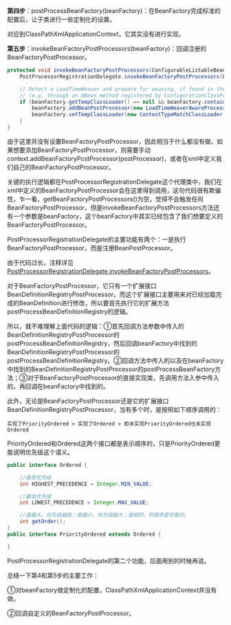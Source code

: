 **第四步**：postProcessBeanFactory\(beanFactory\)：在BeanFactory完成标准的配置后，让子类进行一些定制化的设置。

对应到ClassPathXmlApplicationContext，它其实没有进行实现。

**第五步**：invokeBeanFactoryPostProcessors\(beanFactory\)：回调注册的BeanFactoryPostProcessor。

```java
protected void invokeBeanFactoryPostProcessors(ConfigurableListableBeanFactory beanFactory) {
    PostProcessorRegistrationDelegate.invokeBeanFactoryPostProcessors(beanFactory, getBeanFactoryPostProcessors());

    // Detect a LoadTimeWeaver and prepare for weaving, if found in the meantime
    // (e.g. through an @Bean method registered by ConfigurationClassPostProcessor)
    if (beanFactory.getTempClassLoader() == null && beanFactory.containsBean(LOAD_TIME_WEAVER_BEAN_NAME)) {
        beanFactory.addBeanPostProcessor(new LoadTimeWeaverAwareProcessor(beanFactory));
        beanFactory.setTempClassLoader(new ContextTypeMatchClassLoader(beanFactory.getBeanClassLoader()));
    }
}
```

由于这里并没有设置BeanFactoryPostProcessor，因此相当于什么都没有做。如果想要添加BeanFactoryPostProcessor，则需要手动context.addBeanFactoryPostProcessor\(postProcessor\)，或者在xml中定义我们自己的BeanFactoryPostProcessor。

 关键的执行逻辑都在PostProcessorRegistrationDelegate这个代理类中，我们在xml中定义的BeanFactoryPostProcessor会在这里得到调用，这句代码很有欺骗性，乍一看，getBeanFactoryPostProcessors\(\)为空，觉得不会触发任何BeanFactoryPostProcessor，但是invokeBeanFactoryPostProcessors方法还有一个参数是beanFactory，这个beanFactory中其实已经包含了我们想要定义的BeanFactoryPostProcessor。

PostProcessorRegistrationDelegate的主要功能有两个：一是执行BeanFactoryPostProcessor，而是注册BeanPostProcessor。

由于代码过长，注释详见[PostProcessorRegistrationDelegate.invokeBeanFactoryPostProcessors](https://github.com/maxwellyue/JavaLanguage/blob/master/spring/src/main/java/com/maxwell/learning/spring/sourcecode/InvokeBeanFactoryPostProcessors.java)。

对于BeanFactoryPostProcessor，它只有一个扩展接口BeanDefinitionRegistryPostProcessor。而这个扩展接口主要用来对已经加载完成的BeanDefinition进行修改，所以要首先执行它的扩展方法postProcessBeanDefinitionRegistry的逻辑。

所以，就不难理解上面代码的逻辑：①首先回调方法参数中传入的BeanDefinitionRegistryPostProcessor的postProcessBeanDefinitionRegistry，然后回调beanFactory中找到的BeanDefinitionRegistryPostProcessor的postProcessBeanDefinitionRegistry。②回调方法中传入的以及在beanFactory中找到的BeanDefinitionRegistryPostProcessor的postProcessBeanFactory方法；③对于BeanFactoryPostProcessor的直接实现类，先调用方法入参中传入的，再回调在beanFactory中找到的。

此外，无论是BeanFactoryPostProcessor还是它的扩展接口BeanDefinitionRegistryPostProcessor，当有多个时，是按照如下顺序调用的：

`实现了PriorityOrdered > 实现了Ordered > 即未实现PriorityOrdered也未实现Ordered`

PriorityOrdered和Ordered这两个接口都是表示顺序的，只是PriorityOrdered更能说明优先级这个语义。

```java
public interface Ordered {

    //最高优先级
    int HIGHEST_PRECEDENCE = Integer.MIN_VALUE;

    //最低优先级
    int LOWEST_PRECEDENCE = Integer.MAX_VALUE;

    //值越大，优先级越低；值越小，优先级越大；值相同，则顺序是任意的。
    int getOrder();
}
public interface PriorityOrdered extends Ordered {

}
```

PostProcessorRegistrationDelegate的第二个功能，后面用到的时候 再说。

 总结一下第4和第5步的主要工作：

①对beanFactory做定制化的配置，ClassPathXmlApplicationContext并没有做。

②回调自定义的BeanFactoryPostProcessor。

